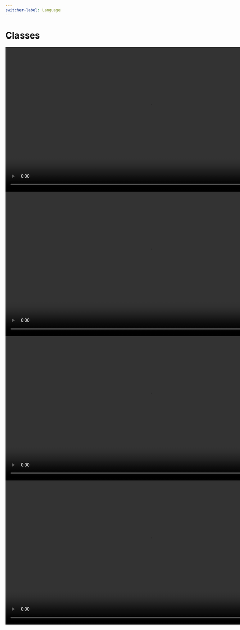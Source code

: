 ```yaml
---
switcher-label: Language
---
```


# Classes

<procedure switcher-key="C++">
<video src="https://youtu.be/2BP8NhxjrO0?feature=shared" preview-src="jumps1.jpeg" mini-player="true" width="900" /> 
</procedure>
<procedure switcher-key="Python">
<video src="https://youtu.be/f0TrMH9s-VE?feature=shared" preview-src="jumps1.jpeg" mini-player="true" width="900" /> 
</procedure>
<procedure switcher-key="Java">
<video src="https://youtu.be/IUqKuGNasdM?feature=shared" preview-src="jumps1.jpeg" mini-player="true" width="900" /> 
</procedure>
<procedure switcher-key="Go">
<video src="https://youtu.be/sPX6ORiyd0o?feature=shared" preview-src="jumps1.jpeg" mini-player="true" width="900" />
</procedure>

